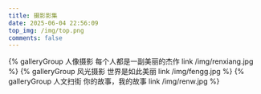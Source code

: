 ```yaml
---
title: 摄影影集
date: 2025-06-04 22:56:09
top_img: /img/top.png
comments: false
---
```


<div class="gallery-group-main">
{% galleryGroup 人像摄影 每个人都是一副美丽的杰作 link /img/renxiang.jpg %}
{% galleryGroup 风光摄影 世界是如此美丽 link /img/fengg.jpg %}
{% galleryGroup 人文扫街 你的故事，我的故事 link /img/renw.jpg %}
</div>
